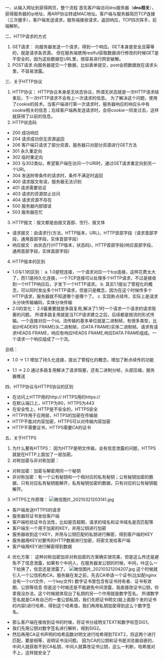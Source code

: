 一、从输入网址到获得网页，整个流程
首先客户端访问dns服务器（**dns相关**），获得服务器的ip地址，用ARP协议转成MAC地址。客户端与服务器简历TCP连接（三次握手），客户端发送请求，服务端接收请求，返回响应，TCP四次挥手，前端解析。

二、HTTP请求的方式
1. GET请求：
向服务器发送一个请求，得到一个响应。GET本身是安全且幂等的，就是请求各资源。
但在服务端使用restful获取数据进行修改的时候GET是不安全的，因为这些数据在URL里，很容易进行网安破解。
2. POST请求
向服务器提交一个数据，比如表单提交，post会把数据放在请求头里，不容易泄露。

三、关于HTTP协议

1.  HTTP协议：
HTTP协议本身是无状态协议，所谓无状态就是一次HTTP请求结束后，下一次HTTP请求不会有上一次请求的信息。
为了解决这个问题，使用了cookie的技术。当客户端进行第一次请求时，服务器响应的响应头中有cookie相关的信息；后续客户端再发送请求时，会将cookie一同发过去，这样就获得了以前的信息。
2. HTTP状态码
- 200 成功响应 
- 204 请求成功但无资源返回
- 206 客户端只请求了部分资源，服务器只对部分资源进行GET方法
- 301 永久重定向
- 302 临时重定向
- 303 与302类似，希望客户端在访问一个URI时，通过GET请求重定向到另一个URI。
- 304 发送附带条件的请求时，条件不满足时返回
- 400 请求报文有误，服务器无法识别
- 401 请求需要验证
- 403 请求的资源禁止访问
- 404 请求资源不存在
- 500 服务器内部错误
- 503 服务器在忙

3. HTTP报文：报文都是由报文首部、空行、报文体
- 请求报文：由请求行(方法，HTTP版本，URL)，HTTP首部字段（请求首部字段，通用首部字段，实体首部字段）
- 响应报文：由状态行(HTTP版本，状态码)，HTTP首部字段(响应首部字段，通用首部字段，实体首部字段)

4. HTTP版本的区别
 - 1.0与1.1的区别：
 a. 1.0是短连接，一个请求对应一个tcp连接，这样花费太大了，而1.1是持久化连接，一个TCP连接可以处理多个HTTP请求，不过是接收到一个HTTP响应后，才发下一个HTTP请求。
b. 其实1.1提出了管程化的概念，可以同时发出多个HTTP请求，但是只是概念，因为在这个时候传多个HTTP请求，服务器就不知道哪个是哪个了。
c. 实现断点续传，实际上是请求头分块传输编码，实体分块传输
- 2.0的变化：
2.0最重要就是多路复用,解决了1.1时一个请求一个请求的请求阻塞的问题。
所谓多路复用就是当TCP请求建立之后，后续都是按流的形式传输。一个连接对应一个id。流传输的基本单位就是二进制帧，有很多类型，比如(HEADERS FRAME)头二进制帧，(DATA FRAME)实体二进制帧。请求有请求HEADS FRAME，响应有响应HEADS FRAME,响应DATA FRAME组成。一个请求一个响应组成了一个流。

总结：
- 1.0 -> 1.1 增加了持久化连接，提出了管程化的概念，增加了断点续传的功能

- 1.1 -> 2.0 通过多路复用解决了请求阻塞，还有二进制分帧，头部压缩，服务器推送

四、HTTP协议与HTTPS协议的区别

- 在访问上HTTP用的http:// HTTPS用的https://
- 在默认端口上，HTTP为80，HTTPS为443
- 在安全性上，HTTP是不安全的，HTTPS安全
- HTTP作用于应用层，HTTPS的加密在传输层
- HTTP不能对内容加密，HTTPS可以对传输内容加密
- HTTP不需要证书，HTTPS需要CA的证书

五、关于HTTPS

1. 为什么要有HTTPS：
因为HTTP是明文传输，会有信息泄露的问题，HTTPS就是在HTTP上面加了一层加密。
2. 对称加密与非对称加密：
- 对称加密：加密与解密用同一个秘钥
- 非对称加密：有一个公有秘钥和一个相对应的私有秘钥；公有秘钥加密的数据，只有对应私有秘钥能解开，私有秘钥加密的数据，只有对应的公有秘钥能解开。
3. HTTPS工作原理：
 ![微信图片_20210321203141.jpg](http://172.81.243.159:8090/upload/2021/03/%E5%BE%AE%E4%BF%A1%E5%9B%BE%E7%89%87_20210321203141-2a631c90d60f40b9b8925244f05f120f.jpg)
- 客户端发送HTTPS的请求
- 服务器将证书发给客户端
- 客户端检验证书合法性，比如是否超期，请求的域名和证书域名是否匹配等
- 客户端生一个用于加密的KEY，并用公钥进行加密
- 服务器收到这个KEY，并用与公钥匹配的私钥进行解密，得到客户端的KEY
- 服务器用KEY对要传的HTTP数据进行加密，将密文发给客户端
- 客户端用KEY进行解密得到数据

4. 优化方案：
这种对称加密加非对称加密的方案确实很完美，但是这么传还是避免不了信息泄露，如果有个中间人，在服务器发公钥的时候，中间，咔这么一下给换了，信息还是泄露了。
![微信图片_20210321204207.jpg](http://172.81.243.159:8090/upload/2021/03/%E5%BE%AE%E4%BF%A1%E5%9B%BE%E7%89%87_20210321204207-27336183f31f404cb41c1c19dbc11f44.jpg)
这个时候就引入一个公信机构CA，服务器在发之前，先去CA申请一个证书(比如配nginx会有一个crt文件，一个key文件)
数字证书里包含有证书持有者、证书有效期、公钥等信息
但是这个时候还是不能避免中间泄露，我直接改证书公钥，你拿我没办法。这个时候就体现出了私钥的另一个作用就是数字签名。
所谓数字签名就是CA有自己的一套公钥私钥，我们先把证书明文(就上面那个发的证书的内容)进行哈希，得到这个哈希值，我们再用私钥加密得到这么个数字签名。
- 那么客户端在接收到证书的时候，将证书分成明文TEXT和数字标签SIG1。
- 我们先用公钥对数字签名进行解析，得到SIG2。
- 然后再用CA证书声明的哈希函数对明文进行哈希得到TEXT2，将这两个进行匹配，要是相等，说明证书没问题。
因为CA的公钥和证书是浏览器自嵌的，中间人就获取不到CA私钥，中间人就算改证书公钥，这么一判断，哈希值对不上，这样就安全了





